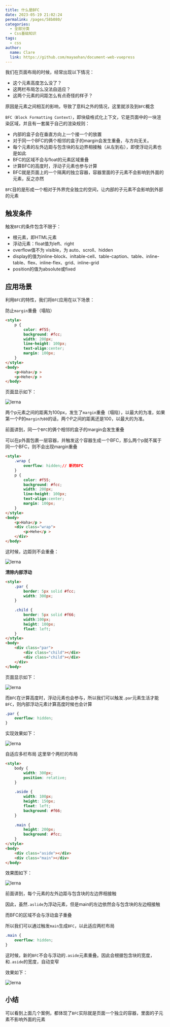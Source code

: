 ```yaml
---
title: 什么是BFC
date: 2023-05-19 21:02:24
permalink: /pages/58b080/
categories: 
  - 全部分类
  - Css基础知识
tags: 
  - css
author: 
  name: Clare
  link: https://github.com/mayaohan/document-web-vuepress
---
```


我们在页面布局的时候，经常出现以下情况：

+ 这个元素高度怎么没了？
+ 这两栏布局怎么没法自适应？
+ 这两个元素的间距怎么有点奇怪的样子？


原因是元素之间相互的影响，导致了意料之外的情况，这里就涉及到```BFC```概念

```BFC（Block Formatting Context）```，即块级格式化上下文，它是页面中的一块渲染区域，并且有一套属于自己的渲染规则：

<!-- more -->


+ 内部的盒子会在垂直方向上一个接一个的放置
+ 对于同一个BFC的俩个相邻的盒子的margin会发生重叠，与方向无关。
+ 每个元素的左外边距与包含块的左边界相接触（从左到右），即使浮动元素也是如此
+ BFC的区域不会与float的元素区域重叠
+ 计算BFC的高度时，浮动子元素也参与计算
+ BFC就是页面上的一个隔离的独立容器，容器里面的子元素不会影响到外面的元素，反之亦然

```BFC```目的是形成一个相对于外界完全独立的空间，让内部的子元素不会影响到外部的元素

触发条件
------

触发```BFC```的条件包含不限于：

+ 根元素，即HTML元素
+ 浮动元素：float值为left、right
+ overflow值不为 visible，为 auto、scroll、hidden
+ display的值为inline-block、inltable-cell、table-caption、table、inline-table、flex、inline-flex、grid、inline-grid
+ position的值为absolute或fixed

应用场景
------

利用```BFC```的特性，我们将```BFC```应用在以下场景：

防止```margin```重叠（塌陷）

```html
<style>
    p {
        color: #f55;
        background: #fcc;
        width: 200px;
        line-height: 100px;
        text-align:center;
        margin: 100px;
    }
</style>
<body>
    <p>Haha</p >
    <p>Hehe</p >
</body>
```

页面显示如下：

![lerna](/learing_record/images/css07.webp)


两个p元素之间的距离为100px，发生了```margin```重叠（塌陷），以最大的为准，如果第一个P的```margin为80```的话，两个P之间的距离还是100，以最大的为准。

前面讲到，同一个```BFC```的俩个相邻的盒子的margin会发生重叠

可以在p外面包裹一层容器，并触发这个容器生成一个BFC，那么两个p就不属于同一个BFC，则不会出现margin重叠
```html
<style>
    .wrap {
        overflow: hidden;// 新的BFC
    }
    p {
        color: #f55;
        background: #fcc;
        width: 200px;
        line-height: 100px;
        text-align:center;
        margin: 100px;
    }
</style>
<body>
    <p>Haha</p >
    <div class="wrap">
        <p>Hehe</p >
    </div>
</body>
```
这时候，边距则不会重叠：

![lerna](/learing_record/images/css08.webp)

**清除内部浮动**
```html
<style>
    .par {
        border: 5px solid #fcc;
        width: 300px;
    }
 
    .child {
        border: 5px solid #f66;
        width:100px;
        height: 100px;
        float: left;
    }
</style>
<body>
    <div class="par">
        <div class="child"></div>
        <div class="child"></div>
    </div>
</body>
```
页面显示如下：

![lerna](/learing_record/images/css09.webp)

而```BFC```在计算高度时，浮动元素也会参与，所以我们可以触发```.par```元素生活才能```BFC```，则内部浮动元素计算高度时候也会计算
```css
.par {
    overflow: hidden;
}
```
实现效果如下：

![lerna](/learing_record/images/css10.webp)


自适应多栏布局
这里举个两栏的布局
```html
<style>
    body {
        width: 300px;
        position: relative;
    }
 
    .aside {
        width: 100px;
        height: 150px;
        float: left;
        background: #f66;
    }
 
    .main {
        height: 200px;
        background: #fcc;
    }
</style>
<body>
    <div class="aside"></div>
    <div class="main"></div>
</body>
```
效果图如下：

![lerna](/learing_record/images/css11.webp)


前面讲到，每个元素的左外边距与包含块的左边界相接触

因此，虽然```.aslide```为浮动元素，但是main的左边依然会与包含块的左边相接触

而BFC的区域不会与浮动盒子重叠

所以我们可以通过触发```main```生成```BFC```，以此适应两栏布局
```css
.main {
    overflow: hidden;
}
```
这时候，新的```BFC```不会与浮动的```.aside```元素重叠。因此会根据包含块的宽度，和```.aside```的宽度，自动变窄

效果如下：

![lerna](/learing_record/images/css12.webp)

小结
---
可以看到上面几个案例，都体现了```BFC```实际就是页面一个独立的容器，里面的子元素不影响外面的元素